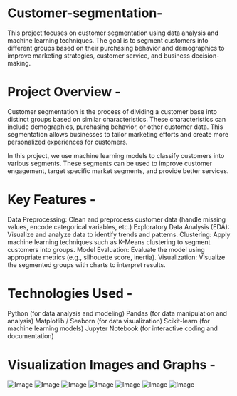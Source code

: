 # Customer-segmentation-
This project focuses on customer segmentation using data analysis and machine learning techniques. The goal is to segment customers into different groups based on their purchasing behavior and demographics to improve marketing strategies, customer service, and business decision-making.

# Project Overview -
Customer segmentation is the process of dividing a customer base into distinct groups based on similar characteristics. These characteristics can include demographics, purchasing behavior, or other customer data. This segmentation allows businesses to tailor marketing efforts and create more personalized experiences for customers.

In this project, we use machine learning models to classify customers into various segments. These segments can be used to improve customer engagement, target specific market segments, and provide better services.

# Key Features -
Data Preprocessing: Clean and preprocess customer data (handle missing values, encode categorical variables, etc.)
Exploratory Data Analysis (EDA): Visualize and analyze data to identify trends and patterns.
Clustering: Apply machine learning techniques such as K-Means clustering to segment customers into groups.
Model Evaluation: Evaluate the model using appropriate metrics (e.g., silhouette score, inertia).
Visualization: Visualize the segmented groups with charts to interpret results.

# Technologies Used -
Python (for data analysis and modeling)
Pandas (for data manipulation and analysis)
Matplotlib / Seaborn (for data visualization)
Scikit-learn (for machine learning models)
Jupyter Notebook (for interactive coding and documentation)


# Visualization Images and Graphs - 
![Image](https://github.com/user-attachments/assets/a8236107-9674-45ac-97c7-a402707d9c4c)
![Image](https://github.com/user-attachments/assets/2e45b8ca-2cb9-4f7d-84b4-3a7bef2c3066)
![Image](https://github.com/user-attachments/assets/760646c5-9eb8-4f8b-993f-e4eadf6a4caf)
![Image](https://github.com/user-attachments/assets/9638c0a7-97bf-4a71-bc08-d0bc18b9dd73)
![Image](https://github.com/user-attachments/assets/de781969-7d6e-41fc-a0ef-6b2caccdcc1f)
![Image](https://github.com/user-attachments/assets/93f8f08b-02ec-45b4-b32f-1977c49ad53c)
![Image](https://github.com/user-attachments/assets/0db01240-7eaa-41fb-9075-a6d1f19c2ea9)
